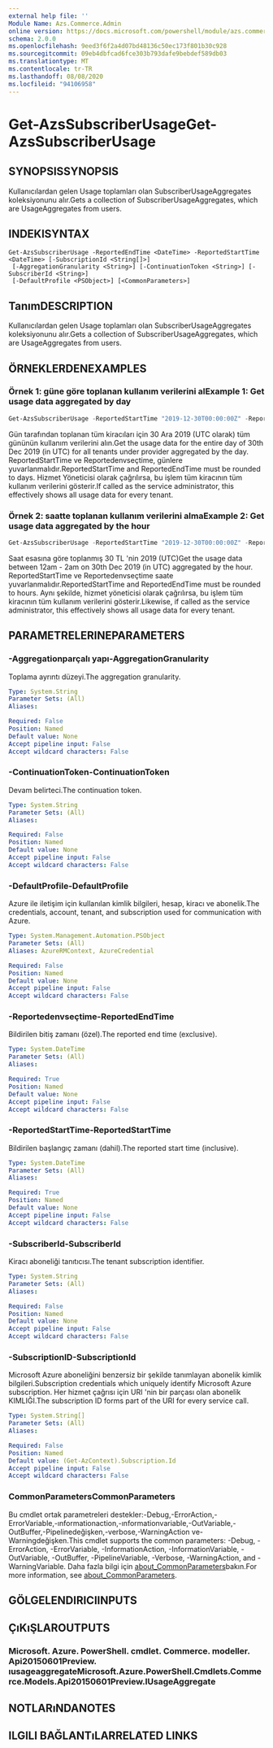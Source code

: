 ```yaml
---
external help file: ''
Module Name: Azs.Commerce.Admin
online version: https://docs.microsoft.com/powershell/module/azs.commerce.admin/get-azssubscriberusage
schema: 2.0.0
ms.openlocfilehash: 9eed3f6f2a4d07bd48136c50ec173f801b30c928
ms.sourcegitcommit: 09eb4dbfcad6fce303b793dafe9bebdef589db03
ms.translationtype: MT
ms.contentlocale: tr-TR
ms.lasthandoff: 08/08/2020
ms.locfileid: "94106958"
---
```

# <span data-ttu-id="6d318-101">Get-AzsSubscriberUsage</span><span class="sxs-lookup"><span data-stu-id="6d318-101">Get-AzsSubscriberUsage</span></span>

## <span data-ttu-id="6d318-102">SYNOPSIS</span><span class="sxs-lookup"><span data-stu-id="6d318-102">SYNOPSIS</span></span>
<span data-ttu-id="6d318-103">Kullanıcılardan gelen Usage toplamları olan SubscriberUsageAggregates koleksiyonunu alır.</span><span class="sxs-lookup"><span data-stu-id="6d318-103">Gets a collection of SubscriberUsageAggregates, which are UsageAggregates from users.</span></span>

## <span data-ttu-id="6d318-104">INDEKI</span><span class="sxs-lookup"><span data-stu-id="6d318-104">SYNTAX</span></span>

```
Get-AzsSubscriberUsage -ReportedEndTime <DateTime> -ReportedStartTime <DateTime> [-SubscriptionId <String[]>]
 [-AggregationGranularity <String>] [-ContinuationToken <String>] [-SubscriberId <String>]
 [-DefaultProfile <PSObject>] [<CommonParameters>]
```

## <span data-ttu-id="6d318-105">Tanım</span><span class="sxs-lookup"><span data-stu-id="6d318-105">DESCRIPTION</span></span>
<span data-ttu-id="6d318-106">Kullanıcılardan gelen Usage toplamları olan SubscriberUsageAggregates koleksiyonunu alır.</span><span class="sxs-lookup"><span data-stu-id="6d318-106">Gets a collection of SubscriberUsageAggregates, which are UsageAggregates from users.</span></span>

## <span data-ttu-id="6d318-107">ÖRNEKLERDEN</span><span class="sxs-lookup"><span data-stu-id="6d318-107">EXAMPLES</span></span>

### <span data-ttu-id="6d318-108">Örnek 1: güne göre toplanan kullanım verilerini al</span><span class="sxs-lookup"><span data-stu-id="6d318-108">Example 1: Get usage data aggregated by day</span></span>
```powershell
Get-AzsSubscriberUsage -ReportedStartTime "2019-12-30T00:00:00Z" -ReportedEndTime "2019-12-31T00:00:00Z" -AggregationGranularity Daily
```

<span data-ttu-id="6d318-109">Gün tarafından toplanan tüm kiracıları için 30 Ara 2019 (UTC olarak) tüm gününün kullanım verilerini alın.</span><span class="sxs-lookup"><span data-stu-id="6d318-109">Get the usage data for the entire day of 30th Dec 2019 (in UTC) for all tenants under provider aggregated by the day.</span></span>
<span data-ttu-id="6d318-110">ReportedStartTime ve Reportedenvseçtime, günlere yuvarlanmalıdır.</span><span class="sxs-lookup"><span data-stu-id="6d318-110">ReportedStartTime and ReportedEndTime must be rounded to days.</span></span>
<span data-ttu-id="6d318-111">Hizmet Yöneticisi olarak çağrılırsa, bu işlem tüm kiracının tüm kullanım verilerini gösterir.</span><span class="sxs-lookup"><span data-stu-id="6d318-111">If called as the service administrator, this effectively shows all usage data for every tenant.</span></span>

### <span data-ttu-id="6d318-112">Örnek 2: saatte toplanan kullanım verilerini alma</span><span class="sxs-lookup"><span data-stu-id="6d318-112">Example 2: Get usage data aggregated by the hour</span></span>
```powershell
Get-AzsSubscriberUsage -ReportedStartTime "2019-12-30T00:00:00Z" -ReportedEndTime "2019-12-30T02:00:00Z" -AggregationGranularity Hourly
```

<span data-ttu-id="6d318-113">Saat esasına göre toplanmış 30 TL 'nin 2019 (UTC)</span><span class="sxs-lookup"><span data-stu-id="6d318-113">Get the usage data between  12am - 2am on 30th Dec 2019 (in UTC) aggregated by the hour.</span></span>
<span data-ttu-id="6d318-114">ReportedStartTime ve Reportedenvseçtime saate yuvarlanmalıdır.</span><span class="sxs-lookup"><span data-stu-id="6d318-114">ReportedStartTime and ReportedEndTime must be rounded to hours.</span></span>
<span data-ttu-id="6d318-115">Aynı şekilde, hizmet yöneticisi olarak çağrılırsa, bu işlem tüm kiracının tüm kullanım verilerini gösterir.</span><span class="sxs-lookup"><span data-stu-id="6d318-115">Likewise, if called as the service administrator, this effectively shows all usage data for every tenant.</span></span>

## <span data-ttu-id="6d318-116">PARAMETRELERINE</span><span class="sxs-lookup"><span data-stu-id="6d318-116">PARAMETERS</span></span>

### <span data-ttu-id="6d318-117">-Aggregationparçalı yapı</span><span class="sxs-lookup"><span data-stu-id="6d318-117">-AggregationGranularity</span></span>
<span data-ttu-id="6d318-118">Toplama ayrıntı düzeyi.</span><span class="sxs-lookup"><span data-stu-id="6d318-118">The aggregation granularity.</span></span>

```yaml
Type: System.String
Parameter Sets: (All)
Aliases:

Required: False
Position: Named
Default value: None
Accept pipeline input: False
Accept wildcard characters: False

```

### <span data-ttu-id="6d318-119">-ContinuationToken</span><span class="sxs-lookup"><span data-stu-id="6d318-119">-ContinuationToken</span></span>
<span data-ttu-id="6d318-120">Devam belirteci.</span><span class="sxs-lookup"><span data-stu-id="6d318-120">The continuation token.</span></span>

```yaml
Type: System.String
Parameter Sets: (All)
Aliases:

Required: False
Position: Named
Default value: None
Accept pipeline input: False
Accept wildcard characters: False

```

### <span data-ttu-id="6d318-121">-DefaultProfile</span><span class="sxs-lookup"><span data-stu-id="6d318-121">-DefaultProfile</span></span>
<span data-ttu-id="6d318-122">Azure ile iletişim için kullanılan kimlik bilgileri, hesap, kiracı ve abonelik.</span><span class="sxs-lookup"><span data-stu-id="6d318-122">The credentials, account, tenant, and subscription used for communication with Azure.</span></span>

```yaml
Type: System.Management.Automation.PSObject
Parameter Sets: (All)
Aliases: AzureRMContext, AzureCredential

Required: False
Position: Named
Default value: None
Accept pipeline input: False
Accept wildcard characters: False

```

### <span data-ttu-id="6d318-123">-Reportedenvseçtime</span><span class="sxs-lookup"><span data-stu-id="6d318-123">-ReportedEndTime</span></span>
<span data-ttu-id="6d318-124">Bildirilen bitiş zamanı (özel).</span><span class="sxs-lookup"><span data-stu-id="6d318-124">The reported end time (exclusive).</span></span>

```yaml
Type: System.DateTime
Parameter Sets: (All)
Aliases:

Required: True
Position: Named
Default value: None
Accept pipeline input: False
Accept wildcard characters: False

```

### <span data-ttu-id="6d318-125">-ReportedStartTime</span><span class="sxs-lookup"><span data-stu-id="6d318-125">-ReportedStartTime</span></span>
<span data-ttu-id="6d318-126">Bildirilen başlangıç zamanı (dahil).</span><span class="sxs-lookup"><span data-stu-id="6d318-126">The reported start time (inclusive).</span></span>

```yaml
Type: System.DateTime
Parameter Sets: (All)
Aliases:

Required: True
Position: Named
Default value: None
Accept pipeline input: False
Accept wildcard characters: False

```

### <span data-ttu-id="6d318-127">-SubscriberId</span><span class="sxs-lookup"><span data-stu-id="6d318-127">-SubscriberId</span></span>
<span data-ttu-id="6d318-128">Kiracı aboneliği tanıtıcısı.</span><span class="sxs-lookup"><span data-stu-id="6d318-128">The tenant subscription identifier.</span></span>

```yaml
Type: System.String
Parameter Sets: (All)
Aliases:

Required: False
Position: Named
Default value: None
Accept pipeline input: False
Accept wildcard characters: False

```

### <span data-ttu-id="6d318-129">-SubscriptionID</span><span class="sxs-lookup"><span data-stu-id="6d318-129">-SubscriptionId</span></span>
<span data-ttu-id="6d318-130">Microsoft Azure aboneliğini benzersiz bir şekilde tanımlayan abonelik kimlik bilgileri.</span><span class="sxs-lookup"><span data-stu-id="6d318-130">Subscription credentials which uniquely identify Microsoft Azure subscription.</span></span> <span data-ttu-id="6d318-131">Her hizmet çağrısı için URI 'nin bir parçası olan abonelik KIMLIĞI.</span><span class="sxs-lookup"><span data-stu-id="6d318-131">The subscription ID forms part of the URI for every service call.</span></span>

```yaml
Type: System.String[]
Parameter Sets: (All)
Aliases:

Required: False
Position: Named
Default value: (Get-AzContext).Subscription.Id
Accept pipeline input: False
Accept wildcard characters: False

```

### <span data-ttu-id="6d318-132">CommonParameters</span><span class="sxs-lookup"><span data-stu-id="6d318-132">CommonParameters</span></span>
<span data-ttu-id="6d318-133">Bu cmdlet ortak parametreleri destekler:-Debug,-ErrorAction,-ErrorVariable,-ınformationaction,-ınformationvariable,-OutVariable,-OutBuffer,-Pipelinedeğişken,-verbose,-WarningAction ve-Warningdeğişken.</span><span class="sxs-lookup"><span data-stu-id="6d318-133">This cmdlet supports the common parameters: -Debug, -ErrorAction, -ErrorVariable, -InformationAction, -InformationVariable, -OutVariable, -OutBuffer, -PipelineVariable, -Verbose, -WarningAction, and -WarningVariable.</span></span> <span data-ttu-id="6d318-134">Daha fazla bilgi için [about_CommonParameters](http://go.microsoft.com/fwlink/?LinkID=113216)bakın.</span><span class="sxs-lookup"><span data-stu-id="6d318-134">For more information, see [about_CommonParameters](http://go.microsoft.com/fwlink/?LinkID=113216).</span></span>

## <span data-ttu-id="6d318-135">GÖLGELENDIRICI</span><span class="sxs-lookup"><span data-stu-id="6d318-135">INPUTS</span></span>

## <span data-ttu-id="6d318-136">ÇıKıŞLAR</span><span class="sxs-lookup"><span data-stu-id="6d318-136">OUTPUTS</span></span>

### <span data-ttu-id="6d318-137">Microsoft. Azure. PowerShell. cmdlet. Commerce. modeller. Api20150601Preview. ıusageaggregate</span><span class="sxs-lookup"><span data-stu-id="6d318-137">Microsoft.Azure.PowerShell.Cmdlets.Commerce.Models.Api20150601Preview.IUsageAggregate</span></span>



## <span data-ttu-id="6d318-138">NOTLARıNDA</span><span class="sxs-lookup"><span data-stu-id="6d318-138">NOTES</span></span>

## <span data-ttu-id="6d318-139">ILGILI BAĞLANTıLAR</span><span class="sxs-lookup"><span data-stu-id="6d318-139">RELATED LINKS</span></span>

